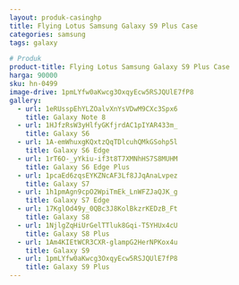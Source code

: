 ```yaml
---
layout: produk-casinghp
title: Flying Lotus Samsung Galaxy S9 Plus Case
categories: samsung
tags: galaxy

# Produk
product-title: Flying Lotus Samsung Galaxy S9 Plus Case
harga: 90000
sku: hn-0499
image-drive: 1pmLYfw0aKwcg3OxqyEcw5RSJQUlE7fP8
gallery:
  - url: 1eRUsspEhYLZOalvXnYsVDwM9CXc3Spx6
    title: Galaxy Note 8
  - url: 1HJfzRsW3yHlfyGKfjrdAC1pIYAR433m_
    title: Galaxy S6
  - url: 1A-emWhuxgKQxtzQqTDlcuhQMkGSohp5l
    title: Galaxy S6 Edge
  - url: 1rT6O-_yYkiu-if3t8T7XMNhHS7S8MUHM
    title: Galaxy S6 Edge Plus
  - url: 1pcaEd6zqsEYKZNcAF3Lf8JJqAnaLvpez
    title: Galaxy S7
  - url: 1h1pmAgn9cpO2WpiTmEk_LnWFZJaQJK_g
    title: Galaxy S7 Edge
  - url: 17KglOd49y_0QBc3J8KolBkzrKEDzB_Ft
    title: Galaxy S8
  - url: 1NjlgZqHiUrGelTTluk8Gqi-T5YHUx4cU
    title: Galaxy S8 Plus
  - url: 1Am4KIEtWCR3CXR-glampG2HerNPKox4u
    title: Galaxy S9
  - url: 1pmLYfw0aKwcg3OxqyEcw5RSJQUlE7fP8
    title: Galaxy S9 Plus
---
```

